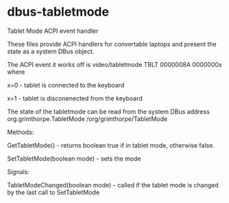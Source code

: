 # dbus-tabletmode
Tablet Mode ACPI event handler

These files provide ACPI handlers for convertable laptops and present the
state as a system DBus object.


The ACPI event it works off is video/tabletmode TBLT 0000008A 0000000x
where

x=0 - tablet is connected to the keyboard

x=1 - tablet is disconenected from the keyboard


The state of the tabletmode can be read from the system DBus address
org.grimthorpe.TabletMode /org/grimthorpe/TabletMode

Methods:

GetTabletMode() - returns boolean true if in tablet mode, otherwise false.

SetTabletMode(boolean mode) - sets the mode

Signals:

TabletModeChanged(boolean mode) - called if the tablet mode is changed by the last call to SetTabletMode


